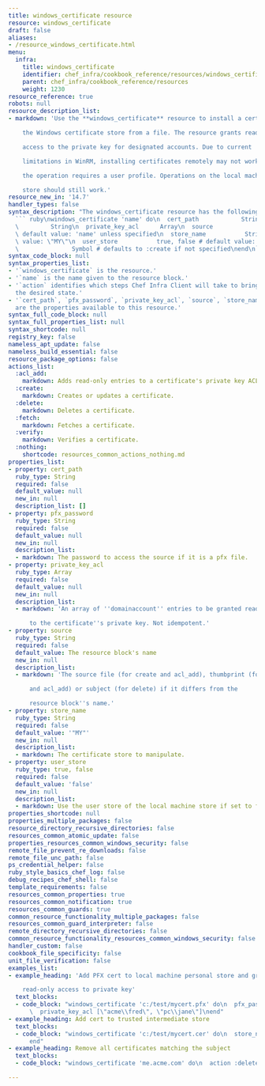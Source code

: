 ```yaml
---
title: windows_certificate resource
resource: windows_certificate
draft: false
aliases:
- /resource_windows_certificate.html
menu:
  infra:
    title: windows_certificate
    identifier: chef_infra/cookbook_reference/resources/windows_certificate windows_certificate
    parent: chef_infra/cookbook_reference/resources
    weight: 1230
resource_reference: true
robots: null
resource_description_list:
- markdown: 'Use the **windows_certificate** resource to install a certificate into

    the Windows certificate store from a file. The resource grants read-only

    access to the private key for designated accounts. Due to current

    limitations in WinRM, installing certificates remotely may not work if

    the operation requires a user profile. Operations on the local machine

    store should still work.'
resource_new_in: '14.7'
handler_types: false
syntax_description: "The windows_certificate resource has the following syntax:\n\n\
  ``` ruby\nwindows_certificate 'name' do\n  cert_path            String\n  pfx_password\
  \         String\n  private_key_acl      Array\n  source               String #\
  \ default value: 'name' unless specified\n  store_name           String # default\
  \ value: \"MY\"\n  user_store           true, false # default value: false\n  action\
  \               Symbol # defaults to :create if not specified\nend\n```"
syntax_code_block: null
syntax_properties_list:
- '`windows_certificate` is the resource.'
- '`name` is the name given to the resource block.'
- '`action` identifies which steps Chef Infra Client will take to bring the node into
  the desired state.'
- '`cert_path`, `pfx_password`, `private_key_acl`, `source`, `store_name`, and `user_store`
  are the properties available to this resource.'
syntax_full_code_block: null
syntax_full_properties_list: null
syntax_shortcode: null
registry_key: false
nameless_apt_update: false
nameless_build_essential: false
resource_package_options: false
actions_list:
  :acl_add:
    markdown: Adds read-only entries to a certificate's private key ACL.
  :create:
    markdown: Creates or updates a certificate.
  :delete:
    markdown: Deletes a certificate.
  :fetch:
    markdown: Fetches a certificate.
  :verify:
    markdown: Verifies a certificate.
  :nothing:
    shortcode: resources_common_actions_nothing.md
properties_list:
- property: cert_path
  ruby_type: String
  required: false
  default_value: null
  new_in: null
  description_list: []
- property: pfx_password
  ruby_type: String
  required: false
  default_value: null
  new_in: null
  description_list:
  - markdown: The password to access the source if it is a pfx file.
- property: private_key_acl
  ruby_type: Array
  required: false
  default_value: null
  new_in: null
  description_list:
  - markdown: 'An array of ''domainaccount'' entries to be granted read-only access

      to the certificate''s private key. Not idempotent.'
- property: source
  ruby_type: String
  required: false
  default_value: The resource block's name
  new_in: null
  description_list:
  - markdown: 'The source file (for create and acl_add), thumbprint (for delete

      and acl_add) or subject (for delete) if it differs from the

      resource block''s name.'
- property: store_name
  ruby_type: String
  required: false
  default_value: '"MY"'
  new_in: null
  description_list:
  - markdown: The certificate store to manipulate.
- property: user_store
  ruby_type: true, false
  required: false
  default_value: 'false'
  new_in: null
  description_list:
  - markdown: Use the user store of the local machine store if set to false.
properties_shortcode: null
properties_multiple_packages: false
resource_directory_recursive_directories: false
resources_common_atomic_update: false
properties_resources_common_windows_security: false
remote_file_prevent_re_downloads: false
remote_file_unc_path: false
ps_credential_helper: false
ruby_style_basics_chef_log: false
debug_recipes_chef_shell: false
template_requirements: false
resources_common_properties: true
resources_common_notification: true
resources_common_guards: true
common_resource_functionality_multiple_packages: false
resources_common_guard_interpreter: false
remote_directory_recursive_directories: false
common_resource_functionality_resources_common_windows_security: false
handler_custom: false
cookbook_file_specificity: false
unit_file_verification: false
examples_list:
- example_heading: 'Add PFX cert to local machine personal store and grant accounts

    read-only access to private key'
  text_blocks:
  - code_block: "windows_certificate 'c:/test/mycert.pfx' do\n  pfx_password 'password'\n\
      \  private_key_acl [\"acme\\fred\", \"pc\\jane\"]\nend"
- example_heading: Add cert to trusted intermediate store
  text_blocks:
  - code_block: "windows_certificate 'c:/test/mycert.cer' do\n  store_name 'CA'\n\
      end"
- example_heading: Remove all certificates matching the subject
  text_blocks:
  - code_block: "windows_certificate 'me.acme.com' do\n  action :delete\nend"

---
```

